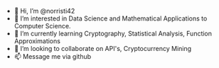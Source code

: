 - 👋 Hi, I’m @norristi42
- 👀 I’m interested in Data Science and Mathematical Applications to Computer Science.
- 🌱 I’m currently learning Cryptography, Statistical Analysis, Function Approximations
- 💞️ I’m looking to collaborate on API's, Cryptocurrency Mining
- 📫 Message me via github

<!---
norristi42/norristi42 is a ✨ special ✨ repository because its `README.md` (this file) appears on your GitHub profile.
You can click the Preview link to take a look at your changes.
--->
